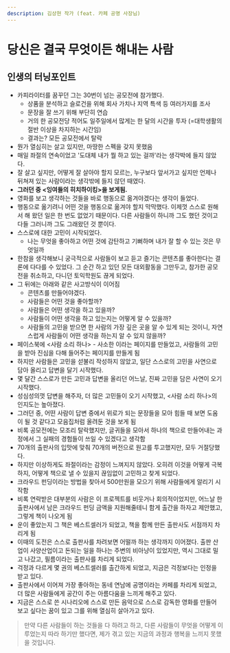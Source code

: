 ```yaml
---
description: 김상현 작가 (feat. 카페 공명 사장님)
---
```


# 당신은 결국 무엇이든 해내는 사람

## 인생의 터닝포인트

* 카피라이터를 꿈꾸던 그는 30번이 넘는 공모전에 참가했다.&#x20;
  * 상품을 분석하고 슬로건을 위해 회사 가치나 지역 특색 등 여러가지를 조사
  * 문장을 잘 쓰기 위해 부단히 연습
  * 거의 한 공모전당 적어도 일주일에서 많게는 한 달의 시간을 투자 (=대학생활의 절반 이상을 차지하는 시간임)
  * 결과는? 모든 공모전에서 탈락&#x20;
* 뭔가 열심히는 살고 있지만, 마땅한 스펙을 갖지 못했음&#x20;
* 매일 좌절의 연속이었고 '도대체 내가 뭘 하고 있는 걸까'라는 생각박에 들지 않았다.&#x20;
* 잘 살고 싶지만, 어떻게 잘 살아야 할지 모르는, 누구보다 앞서가고 싶지만 언제나 뒤쳐져 있는 사람이라는 생각밖에 들지 않던 때였다.&#x20;
* **그러던 중 <잉여들의 히치하이킹>을 보게됨.**&#x20;
* 영화를 보고 생각하는 것들을 바로 행동으로 옮겨야겠다는 생각이 들었다.&#x20;
* 행동으로 옮기려니 어떤 것을 행동으로 옮겨야 할지 막막했다. 이제껏 스스로 원해서 해 왔던 일은 한 번도 없었기 때문이다. 다른 사람들이 하니까 그도 했던 것이고 다들 그러니까 그도 그래왔던 것 뿐이다.&#x20;
* 스스로에 대한 고민이 시작되었다.&#x20;
  * 나는 무엇을 좋아하고 어떤 것에 감탄하고 기뻐하며 내가 잘 할 수 있는 것은 무엇일까&#x20;
* 한참을 생각해보니 궁극적으로 사람들이 보고 듣고 즐기는 콘텐츠를 좋아한다는 결론에 다다를 수 있었다. 그 순간 하고 있던 모든 대외활동을 그만두고, 참가한 공모전을 취소하고, 다니던 토익학원도 끊게 되었다.&#x20;
* 그 뒤에는 아래와 같은 사고방식이 이어짐
  * 콘텐츠를 만들어야겠다.&#x20;
  * 사람들은 어떤 것을 좋아할까?&#x20;
  * 사람들은 어떤 생각을 하고 있을까?&#x20;
  * 사람들이 어떤 생각을 하고 있는지는 어떻게 알 수 있을까?&#x20;
  * 사람들의 고민을 받으면 한 사람의 가장 깊은 곳을 알 수 있게 되는 것이니, 자연스럽게 사람들이 어떤 생각을 하는지 알 수 있지 않을까?
* 페이스북에 <사람 소리 하나> - 사소한 이라는 페이지를 만들었고, 사람들의 고민을 받아 진심을 다해 들어주는 페이지를 만들게 됨&#x20;
* 하지만 사람들은 고민을 섣불리 작성하지 않았고, 일단 스스로의 고민을 사연으로 담아 올리고 답변을 달기 시작했다.&#x20;
* 몇 달간 스스로가 만든 고민과 답변을 올리던 어느날, 진짜 고민을 담은 사연이 오기 시작했다.&#x20;
* 성심성의껏 답변을 해주자, 더 많은 고민들이 오기 시작했고, <사람 소리 하나>의 인지도는 높아졌다.&#x20;
* 그러던 중, 어떤 사람이 답변 중에서 위로가 되는 문장들을 모아 힘들 때 보면 도움이 될 것 같다고 모음집처럼 올려둔 것을 보게 됨&#x20;
* 비록 공모전에는 모조리 탈락했지만, 글귀들을 모아서 하나의 책으로 만들어내는 과정에서 그 실패의 경험들이 쓰일 수 있겠다고 생각함&#x20;
* 70개의 출판사의 입맛에 맞춰 70개의 버전으로 원고를 투고했지만, 모두 거절당했다.&#x20;
* 하지만 이상하게도 좌절이라는 감정이 느껴지지 않았다. 오히려 이것을 어떻게 극복하지, 어떻게 책으로 낼 수 있을지 끊임없이 고민하고 찾게 되었다.&#x20;
* 크라우드 펀딩이라는 방법을 찾아서 500만원을 모으기 위해 사람들에게 알리기 시작함&#x20;
* 비록 연락받은 대부분의 사람은 이 프로젝트를 비웃거나 회의적이었지만, 어느날 한 출판사에서 남은 크라우드 펀딩 금액을 지원해줄테니 함게 출간을 하자고 제안했고, 그렇게 책이 나오게 됨&#x20;
* 운이 좋았는지 그 책은 베스트셀러가 되었고, 책을 함께 만든 출판사도 서점까지 차리게 됨&#x20;
* 이때의 도전은 스스로 출판사를 차려보면 어떨까 하는 생각까지 이어졌다. 출판 산업이 사양산업이고 돈되는 일을 하나는 주변의 비아냥이 있었지만, 역시 그대로 밀고 나갔고, 필름이라는 출판사를 차리게 되었다.&#x20;
* 걱정과 다르게 몇 권의 베스트셀러를 출간하게 되었고, 지금은 걱정보다는 인정을 받고 있다.&#x20;
* 출판사에서 이어져 가장 좋아하는 동네 연남에 공명이라는 카페를 차리게 되었고, 더 많은 사람들에게 공간이 주는 아름다움을 느끼게 해주고 있다.&#x20;
* 지금은 스스로 쓴 시나리오에 스스로 만든 음악으로 스스로 감독한 영화를 만들어 보고 싶다는 꿈이 있고 그를 위해 열심히 살아가고 있다.&#x20;

> 만약 다른 사람들이 하는 것들을 다 하려고 하고, 다른 사람들이 무엇을 어떻게 이루었는지 따라 하기만 했다면, 제가 겪고 있는 지금의 과정과 행복을 느끼지 못했을 것입니다.&#x20;

